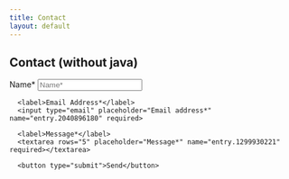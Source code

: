 ```yaml
---
title: Contact
layout: default
---
```




## Contact (without java)

<form action="https://docs.google.com/forms/d/e/1FAIpQLScozymLEBTV64BSDC8VW3t3_RcXE7Xuf0p0NgfIAMD_-lz04w/formResponse" method="post">
      <label>Name*</label>
      <input type="text" placeholder="Name*" name="entry.775154500" required>
  
      <label>Email Address*</label>
      <input type="email" placeholder="Email address*" name="entry.2040896180" required>
    
      <label>Message*</label>
      <textarea rows="5" placeholder="Message*" name="entry.1299930221" required></textarea>
     
      <button type="submit">Send</button>
</form>



